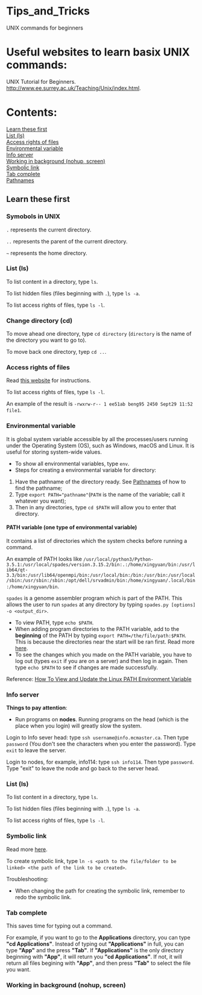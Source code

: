 # Tips_and_Tricks
UNIX commands for beginners
# Useful websites to learn basix UNIX commands:
UNIX Tutorial for Beginners. http://www.ee.surrey.ac.uk/Teaching/Unix/index.html. 
# Contents:
[Learn these first](#learn-these-first) <br>
[List (ls)](#list-ls) <br>
[Access rights of files](#access-rights-of-files) <br>
[Environmental variable](#environmental-variable) <br>
[Info server](#info-server) <br>
[Working in background (nohup, screen)](#working-in-background-nohup-screen) <br>
[Symbolic link](#symbolic-link) <br>
[Tab complete](#tab-complete) <br>
[Pathnames](#pathnames)  <br>

## Learn these first

### Symobols in UNIX
``.`` represents the current directory. 

``..`` represents the parent of the current directory. 

``~`` represents the home directory.

### List (ls)
To list content in a directory, type ``ls``.

To list hidden files (files beginning with ``.``), type ``ls -a``. 

To list access rights of files, type ``ls -l``. 

### Change directory (cd)
To move ahead one directory, type ``cd directory`` (``directory`` is the name of the directory you want to go to).

To move back one directory, tyep ``cd ..``.

### Access rights of files
Read [this website](https://www.pluralsight.com/blog/it-ops/linux-file-permissions) for instructions.

To list access rights of files, type ``ls -l``. 

An example of the result is ``-rwxrw-r-- 1 ee51ab beng95 2450 Sept29 11:52 file1``. 

### Environmental variable
It is global system variable accessible by all the processes/users running under the Operating System (OS), such as Windows, macOS and Linux. It is useful for storing system-wide values.  
- To show all environmental variables, type ``env``.
- Steps for creating a environmental variable for directory: <br>
1. Have the pathname of the directory ready. See [Pathnames](#pathnames) of how to find the pathname; <br>
2. Type ``export PATH="pathname"``(``PATH`` is the name of the variable; call it whatever you want); <br> 
3. Then in any directories, type ``cd $PATH`` will allow you to enter that directory. 

#### PATH variable (one type of environmental variable)
It contains a list of directories which the system checks before running a command. 

An example of PATH looks like ``/usr/local/python3/Python-3.5.1:/usr/local/spades/version.3.15.2/bin:.:/home/xingyuan/bin:/usr/lib64/qt-3.3/bin:/usr/lib64/openmpi/bin:/usr/local/bin:/bin:/usr/bin:/usr/local/sbin:/usr/sbin:/sbin:/opt/dell/srvadmin/bin:/home/xingyuan/.local/bin:/home/xingyuan/bin``.

``spades`` is a genome assembler program which is part of the PATH. This allows the user to run ``spades`` at any directory by typing ``spades.py [options] -o <output_dir>``. 

- To view PATH, type ``echo $PATH``.
- When adding program directories to the PATH variable, add to the **beginning** of the PATH by typing ``export PATH=/the/file/path:$PATH``. This is because the directories near the start will be ran first. Read more [here](https://stackoverflow.com/questions/9546324/adding-a-directory-to-the-path-environment-variable-in-windows#:~:text=The%20path%20works%20like%20first,the%20beginning%20of%20the%20command). 
- To see the changes which you made on the PATH variable, you have to log out (types ``exit`` if you are on a server) and then log in again. Then type ``echo $PATH`` to see if changes are made successfully. 

Reference: 
[How To View and Update the Linux PATH Environment Variable](https://www.digitalocean.com/community/tutorials/how-to-view-and-update-the-linux-path-environment-variable#step-3-mdash-permanently-adding-a-directory-to-the-path-variable)

### Info server
**Things to pay attention**:
- Run programs on **nodes**. Running programs on the head (which is the place when you login) will greatly slow the system.  

Login to Info sever head: type ``ssh username@info.mcmaster.ca``. Then type ``password`` (You don't see the characters when you enter the password). Type ``exit`` to leave the server.

Login to nodes, for example, info114: type ``ssh info114``. Then type ``password``. Type "exit" to leave the node and go back to the server head. 

### List (ls)
To list content in a directory, type ``ls``.

To list hidden files (files beginning with ``.``), type ``ls -a``. 

To list access rights of files, type ``ls -l``. 

### Symbolic link
Read more [here](https://www.freecodecamp.org/news/symlink-tutorial-in-linux-how-to-create-and-remove-a-symbolic-link/).

To create symbolic link, type ``ln -s <path to the file/folder to be linked> <the path of the link to be created>``.

Troubleshooting: 
- When changing the path for creating the symbolic link, remember to redo the symbolic link. 

### Tab complete
This saves time for typing out a command. 

For example, if you want to go to the **Applications** directory, you can type **"cd Applications"**. Instead of typing out **"Applications"** in full, you can type **"App"** and the press **"Tab"**. If **"Applications"** is the only directory beginning with **"App"**, it will return you **"cd Applications"**. If not, it will return all files begining with **"App"**, and then press **"Tab"** to select the file you want. 

### Working in background (nohup, screen)

